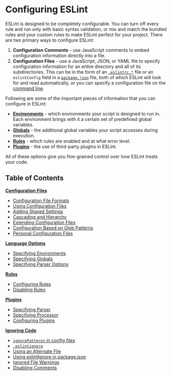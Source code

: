 # Configuring ESLint
ESLint is designed to be completely configurable. You can turn off every rule and run only with basic syntax validation, or mix and match the bundled rules and your custom rules to make ESLint perfect for your project. There are two primary ways to configure ESLint:

1. **Configuration Comments** - use JavaScript comments to embed configuration information directly into a file.
1. **Configuration Files** - use a JavaScript, JSON, or YAML file to specify configuration information for an entire directory and all of its subdirectories. This can be in the form of an [`.eslintrc.*`](./configuring-files#configuration-file-formats) file or an `eslintConfig` field in a [`package.json`](https://docs.npmjs.com/files/package.json) file, both of which ESLint will look for and read automatically, or you can specify a configuration file on the [command line](https://eslint.org/docs/user-guide/command-line-interface).

Following are some of the important pieces of information that you can configure in ESLint:

* [**Environments**](./language-options#specifying-environments) - which environments your script is designed to run in. Each environment brings with it a certain set of predefined global variables.
* [**Globals**](./language-options.md#specifying-globals) - the additional global variables your script accesses during execution.
* [**Rules**](rules.md) - which rules are enabled and at what error level.
* [**Plugins**](plugins.md) - the use of third-party plugins in ESLint.

All of these options give you fine-grained control over how ESLint treats your code.

## Table of Contents

[**Configuration Files**](configuration-files.md)
* [Configuration File Formats](./configuration-files#configuration-file-formats)
* [Using Configuration Files](./configuring-files#using-configuration-files)
* [Adding Shared Settings](./configuration-files#adding-shared-settings)
* [Cascading and Hierarchy](./configuration-files#cascading-and-hierarchy)
* [Extending Configuration Files](./configuring-files#extending-configuration-files)
* [Configuration Based on Glob Patterns](./configuration-files#configuration-based-on-glon-patterns)
* [Personal Configuration Files](./configuration-files#personal-configuration-files)

[**Language Options**](language-options.md)
* [Specifying Environments](./language-options#specifying-environments)
* [Specifying Globals](./language-options#specifying-globals)
* [Specifying Parser Options](./language-options#specifying-parser-options)

[**Rules**](rules.md)
* [Configuring Rules](./rules#configuring-rules)
* [Disabling Rules](./rules#disabling-rules)

[**Plugins**](plugins.md)
* [Specifying Parser](./plugins#specifying-parser)
* [Specifying Processor](./plugins#specifying-processor)
* [Configuring Plugins](./plugins#configuring-plugins)

[**Ignoring Code**](ignoring-code.md)
* [`ignorePatterns` in config files](./ignoring-code#ignorepatterns-in-config-files)
* [`.eslintignore`](./ignoring-code#eslintignore)
* [Using an Alternate File](./ignoring-code#using-an-alternate-file)
* [Using eslintIgnore in package.json](./ignoring-code#using-eslintignore-in-package.json)
* [Ignored File Warnings](./ignoring-code#ignored-file-warnings)
* [Disabling Comments](./ignoring-code#disabling-comments)
